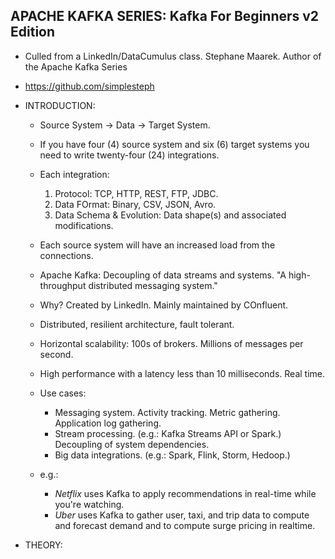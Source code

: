 ## APACHE KAFKA SERIES: Kafka For Beginners v2 Edition
  - Culled from a LinkedIn/DataCumulus class. Stephane Maarek. Author of the Apache Kafka Series
  - https://github.com/simplesteph

- INTRODUCTION:
  - Source System -> Data -> Target System.
  - If you have four (4) source system and six (6) target systems you need to write twenty-four (24) integrations.
  - Each integration:
    1. Protocol: TCP, HTTP, REST, FTP, JDBC.
    2. Data FOrmat: Binary, CSV, JSON, Avro.
    3. Data Schema & Evolution: Data shape(s) and associated modifications.
  - Each source system will have an increased load from the connections.

  - Apache Kafka: Decoupling of data streams and systems. "A high-throughput distributed messaging system."

  - Why? Created by LinkedIn. Mainly maintained by COnfluent.
  - Distributed, resilient architecture, fault tolerant.
  - Horizontal scalability: 100s of brokers. Millions of messages per second.
  - High performance with a latency less than 10 milliseconds. Real time.

  - Use cases: 
    - Messaging system. Activity tracking. Metric gathering. Application log gathering. 
    - Stream processing. (e.g.: Kafka Streams API or Spark.) Decoupling of system dependencies.
    - Big data integrations. (e.g.: Spark, Flink, Storm, Hedoop.)
  - e.g.:
    - *Netflix* uses Kafka to apply recommendations in real-time while you're watching.
    - *Uber* uses Kafka to gather user, taxi, and trip data to compute and forecast demand and to compute surge pricing in realtime.


- THEORY:
